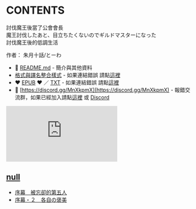 # CONTENTS

討伐魔王後當了公會會長  
魔王討伐したあと、目立ちたくないのでギルドマスターになった  
討伐魔王後的低調生活  

作者： 朱月十話/とーわ  



- :closed_book: [README.md](README.md) - 簡介與其他資料
- [格式與譯名整合樣式](https://github.com/bluelovers/node-novel/blob/master/lib/locales/%E8%A8%8E%E4%BC%90%E9%AD%94%E7%8E%8B%E5%BE%8C%E7%95%B6%E4%BA%86%E5%85%AC%E6%9C%83%E6%9C%83%E9%95%B7.ts) - 如果連結錯誤 請點[這裡](https://github.com/bluelovers/node-novel/blob/master/lib/locales/)
-  :heart: [EPUB](https://gitlab.com/demonovel/epub-txt/blob/master/syosetu_out/%E8%A8%8E%E4%BC%90%E9%AD%94%E7%8E%8B%E5%BE%8C%E7%95%B6%E4%BA%86%E5%85%AC%E6%9C%83%E6%9C%83%E9%95%B7.epub) :heart:  ／ [TXT](https://gitlab.com/demonovel/epub-txt/blob/master/syosetu_out/out/%E8%A8%8E%E4%BC%90%E9%AD%94%E7%8E%8B%E5%BE%8C%E7%95%B6%E4%BA%86%E5%85%AC%E6%9C%83%E6%9C%83%E9%95%B7.out.txt) - 如果連結錯誤 請點[這裡](https://gitlab.com/demonovel/epub-txt/blob/master/syosetu_out/syosetu_out)
- :mega: [https://discord.gg/MnXkpmX](https://discord.gg/MnXkpmX) - 報錯交流群，如果已經加入請點[這裡](https://discordapp.com/channels/467794087769014273/467794088285175809) 或 [Discord](https://discordapp.com/channels/@me)


![導航目錄](https://chart.apis.google.com/chart?cht=qr&chs=150x150&chl=https://gitlab.com/novel-group/txt-source/blob/master/syosetu/討伐魔王後當了公會會長/導航目錄.md "導航目錄")




## [null](00000_null)

- [序幕　被忘卻的第五人](00000_null/00010_%E5%BA%8F%E5%B9%95%E3%80%80%E8%A2%AB%E5%BF%98%E5%8D%BB%E7%9A%84%E7%AC%AC%E4%BA%94%E4%BA%BA.txt)
- [序幕・２　各自の褒美](00000_null/00020_%E5%BA%8F%E5%B9%95%E3%83%BB%EF%BC%92%E3%80%80%E5%90%84%E8%87%AA%E3%81%AE%E8%A4%92%E7%BE%8E.txt)

